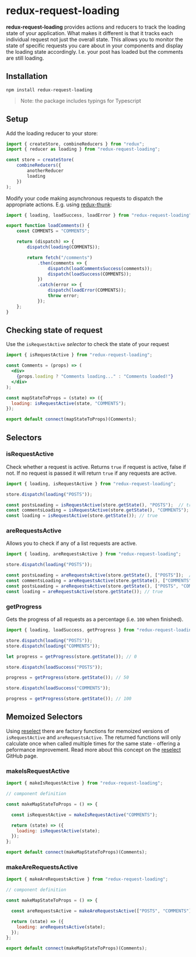 # redux-request-loading

**redux-request-loading** provides actions and reducers to track the loading state of your application.  What makes it different is that it tracks each individual request not just the overall state.  This allows you to monitor the state of specific requests you care about in your components and display the loading state accordingly.  I.e. your post has loaded but the comments are still loading.

## Installation

`npm install redux-request-loading`

> Note: the package includes typings for Typescript

## Setup

Add the loading reducer to your store:

```js
import { createStore, combineReducers } from "redux";
import { reducer as loading } from "redux-request-loading";

const store = createStore(
    combineReducers({
        anotherReducer
        loading
    })
);
```

Modify your code making asynchronous requests to dispatch the appropriate actions.  E.g. using [redux-thunk](https://github.com/gaearon/redux-thunk):

```js
import { loading, loadSuccess, loadError } from "redux-request-loading";

export function loadComments() {
    const COMMENTS = "COMMENTS";

    return (dispatch) => {
        dispatch(loading(COMMENTS));

        return fetch("/comments")
            .then(comments => {
                dispatch(loadCommentsSuccess(comments));
                dispatch(loadSuccess(COMMENTS));
            })
            .catch(error => {
                dispatch(loadError(COMMENTS));
                throw error;
            });
    };
}
```

## Checking state of request

Use the `isRequestActive` *selector* to check the state of your request

```jsx
import { isRequestActive } from "redux-request-loading";

const Comments = (props) => (
  <div>
    {props.loading ? "Comments loading..." : "Comments loaded!"}
  </div>
);

const mapStateToProps = (state) => ({
  loading: isRequestActive(state, "COMMENTS");
});

export default connect(mapStateToProps)(Comments);
```

## Selectors

### isRequestActive

Check whether a request is active.
Returns `true` if request is active, false if not.  If no request is passed it will return `true` if any requests are active.

```js
import { loading, isRequestActive } from "redux-request-loading";

store.dispatch(loading("POSTS"));

const postsLoading = isRequestActive(store.getState(), "POSTS");  // true
const commentsLoading = isRequestActive(store.getState(), "COMMENTS"); // false
const loading = isRequestActive(store.getState()); // true
```

### areRequestsActive

Allows you to check if any of a list requests are active.

```js
import { loading, areRequestsActive } from "redux-request-loading";

store.dispatch(loading("POSTS"));

const postsLoading = areRequestsActive(store.getState(), ["POSTS"]);  // true
const commentsLoading = areRequestsActive(store.getState(), ["COMMENTS"]); // false
const postsLoading = areRequestsActive(store.getState(), ["POSTS", "COMMENTS"]);  // true
const loading = areRequestsActive(store.getState()); // true
```

### getProgress

Gets the progress of all requests as a percentage (i.e. `100` when finished).

```js
import { loading, loadSuccess, getProgress } from "redux-request-loading";

store.dispatch(loading("POSTS"));
store.dispatch(loading("COMMENTS"));

let progress = getProgress(store.getState()); // 0

store.dispatch(loadSuccess("POSTS"));

progress = getProgress(store.getState()); // 50

store.dispatch(loadSuccess("COMMENTS"));

progress = getProgress(store.getState()); // 100
```

## Memoized Selectors

Using [reselect](https://github.com/reactjs/reselect) there are factory functions for memoized versions of `isRequestActive` and `areRequestsActive`.  The returned functions will only calculate once when called multiple times for the same state - offering a peformance improvement.  Read more about this concept on the [reselect](https://github.com/reactjs/reselect) GitHub page.

### makeIsRequestActive

```js
import { makeIsRequestActive } from "redux-request-loading";

// component definition

const makeMapStateToProps = () => {

  const isRequestActive = makeIsRequestActive("COMMENTS");

  return (state) => ({
    loading: isRequestActive(state);
  });
};

export default connect(makeMapStateToProps)(Comments);

```

### makeAreRequestsActive

```js
import { makeAreRequestsActive } from "redux-request-loading";

// component definition

const makeMapStateToProps = () => {

  const areRequestsActive = makeAreRequestsActive(["POSTS", "COMMENTS"]);

  return (state) => ({
    loading: areRequestsActive(state);
  });
};

export default connect(makeMapStateToProps)(Comments);

```
